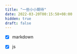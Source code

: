 ```yaml
---
title: "一些小小期待"
date: 2022-03-20T00:15:58+08:00
hidden: true
draft: false
---
```




*[x] markdown

*[x] js





​	





​	

